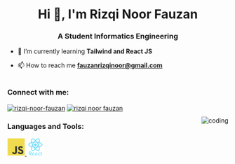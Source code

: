 <h1 align="center">Hi 👋, I'm Rizqi Noor Fauzan</h1>
<h3 align="center">A Student Informatics Engineering</h3>

- 🌱 I’m currently learning **Tailwind and React JS**

- 📫 How to reach me **fauzanrizqinoor@gmail.com**
<div style="display: flex; align-items: center; justify-content: space-between">
  <div>
<h3 align="left">Connect with me:</h3>
<p align="left">
<a href="https://codepen.io/rizqi-noor-fauzan" target="blank"><img align="center" src="https://raw.githubusercontent.com/rahuldkjain/github-profile-readme-generator/master/src/images/icons/Social/codepen.svg" alt="rizqi-noor-fauzan" height="30" width="40" /></a>
<a href="https://linkedin.com/in/rizqi noor fauzan" target="blank"><img align="center" src="https://raw.githubusercontent.com/rahuldkjain/github-profile-readme-generator/master/src/images/icons/Social/linked-in-alt.svg" alt="rizqi noor fauzan" height="30" width="40" /></a>
</p>

<h3 align="left">Languages and Tools:</h3>
<p align="left"> <a href="https://developer.mozilla.org/en-US/docs/Web/JavaScript" target="_blank" rel="noreferrer"> <img src="https://raw.githubusercontent.com/devicons/devicon/master/icons/javascript/javascript-original.svg" alt="javascript" width="40" height="40"/> </a> <a href="https://reactjs.org/" target="_blank" rel="noreferrer"> <img src="https://raw.githubusercontent.com/devicons/devicon/master/icons/react/react-original-wordmark.svg" alt="react" width="40" height="40"/> </a> </p>
  </div>
  <div>
    <img align="right" with="400" alt="coding" src="https://gifdb.com/images/high/programming-coding-is-fun-fiery-louise-belcher-f76463c1e6wnifej.gif">
  </div>
</div>
